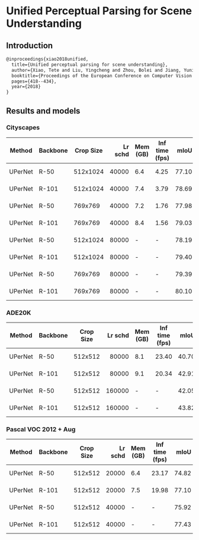 # Unified Perceptual Parsing for Scene Understanding

## Introduction

<!-- [ALGORITHM] -->

```latex
@inproceedings{xiao2018unified,
  title={Unified perceptual parsing for scene understanding},
  author={Xiao, Tete and Liu, Yingcheng and Zhou, Bolei and Jiang, Yuning and Sun, Jian},
  booktitle={Proceedings of the European Conference on Computer Vision (ECCV)},
  pages={418--434},
  year={2018}
}
```

## Results and models

### Cityscapes

| Method  | Backbone | Crop Size | Lr schd | Mem (GB) | Inf time (fps) |  mIoU | mIoU(ms+flip) | config                                                                                                                     | download                                                                                                                                                                                                                                                                                                                                               |
| ------- | -------- | --------- | ------: | -------- | -------------- | ----: | ------------: | -------------------------------------------------------------------------------------------------------------------------- | ------------------------------------------------------------------------------------------------------------------------------------------------------------------------------------------------------------------------------------------------------------------------------------------------------------------------------------------------------ |
| UPerNet | R-50     | 512x1024  |   40000 | 6.4      | 4.25           | 77.10 |         78.37 | [config](   )  | [model](   ) &#124; [log](   )     |
| UPerNet | R-101    | 512x1024  |   40000 | 7.4      | 3.79           | 78.69 |         80.11 | [config](   ) | [model](   ) &#124; [log](   ) |
| UPerNet | R-50     | 769x769   |   40000 | 7.2      | 1.76           | 77.98 |         79.70 | [config](   )   | [model](   ) &#124; [log](   )         |
| UPerNet | R-101    | 769x769   |   40000 | 8.4      | 1.56           | 79.03 |         80.77 | [config](   )  | [model](   ) &#124; [log](   )     |
| UPerNet | R-50     | 512x1024  |   80000 | -        | -              | 78.19 |         79.19 | [config](   )  | [model](   ) &#124; [log](   )     |
| UPerNet | R-101    | 512x1024  |   80000 | -        | -              | 79.40 |         80.46 | [config](   ) | [model](   ) &#124; [log](   ) |
| UPerNet | R-50     | 769x769   |   80000 | -        | -              | 79.39 |         80.92 | [config](   )   | [model](   ) &#124; [log](   )         |
| UPerNet | R-101    | 769x769   |   80000 | -        | -              | 80.10 |         81.49 | [config](   )  | [model](   ) &#124; [log](   )     |

### ADE20K

| Method  | Backbone | Crop Size | Lr schd | Mem (GB) | Inf time (fps) |  mIoU | mIoU(ms+flip) | config                                                                                                                 | download                                                                                                                                                                                                                                                                                                                               |
| ------- | -------- | --------- | ------: | -------- | -------------- | ----: | ------------: | ---------------------------------------------------------------------------------------------------------------------- | -------------------------------------------------------------------------------------------------------------------------------------------------------------------------------------------------------------------------------------------------------------------------------------------------------------------------------------- |
| UPerNet | R-50     | 512x512   |   80000 | 8.1      | 23.40          | 40.70 |         41.81 | [config](   )   | [model](   ) &#124; [log](   )         |
| UPerNet | R-101    | 512x512   |   80000 | 9.1      | 20.34          | 42.91 |         43.96 | [config](   )  | [model](   ) &#124; [log](   )     |
| UPerNet | R-50     | 512x512   |  160000 | -        | -              | 42.05 |         42.78 | [config](   )  | [model](   ) &#124; [log](   )     |
| UPerNet | R-101    | 512x512   |  160000 | -        | -              | 43.82 |         44.85 | [config](   ) | [model](   ) &#124; [log](   ) |

### Pascal VOC 2012 + Aug

| Method  | Backbone | Crop Size | Lr schd | Mem (GB) | Inf time (fps) |  mIoU | mIoU(ms+flip) | config                                                                                                                  | download                                                                                                                                                                                                                                                                                                                                   |
| ------- | -------- | --------- | ------: | -------- | -------------- | ----: | ------------: | ----------------------------------------------------------------------------------------------------------------------- | ------------------------------------------------------------------------------------------------------------------------------------------------------------------------------------------------------------------------------------------------------------------------------------------------------------------------------------------ |
| UPerNet | R-50     | 512x512   |   20000 | 6.4      | 23.17          | 74.82 |         76.35 | [config](   )  | [model](   ) &#124; [log](   )     |
| UPerNet | R-101    | 512x512   |   20000 | 7.5      | 19.98          | 77.10 |         78.29 | [config](   ) | [model](   ) &#124; [log](   ) |
| UPerNet | R-50     | 512x512   |   40000 | -        | -              | 75.92 |         77.44 | [config](   )  | [model](   ) &#124; [log](   )     |
| UPerNet | R-101    | 512x512   |   40000 | -        | -              | 77.43 |         78.56 | [config](   ) | [model](   ) &#124; [log](   ) |
